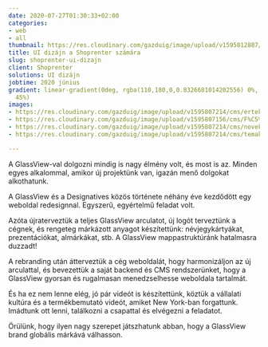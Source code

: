 ```yaml
---
date: 2020-07-27T01:30:33+02:00
categories:
- web
- all
thumbnail: https://res.cloudinary.com/gazduig/image/upload/v1595812887/cms/shopi_myxh3u.jpg
title: UI dizájn a Shoprenter számára
slug: shoprenter-ui-dizajn
client: Shoprenter
solutions: UI dizájn
jobtime: 2020 június
gradient: linear-gradient(0deg, rgba(110,180,0,0.8326681014202556) 0%, rgba(53,149,130,0)
  45%)
images:
- https://res.cloudinary.com/gazduig/image/upload/v1595807214/cms/ertekes_rkl0lg.png
- https://res.cloudinary.com/gazduig/image/upload/v1595807156/cms/F%C5%91oldal-01_wbvgxe.jpg
- https://res.cloudinary.com/gazduig/image/upload/v1595807214/cms/noveked_fr9m94.png
- https://res.cloudinary.com/gazduig/image/upload/v1595807214/cms/temak_ajacd5.png

---
```

A GlassView-val dolgozni mindig is nagy élmény volt, és most is az. Minden egyes alkalommal, amikor új projektünk van, igazán menő dolgokat alkothatunk.

A GlassView és a Designatives közös története néhány éve kezdődött egy weboldal redesignnal. Egyszerű, egyértelmű feladat volt.

Azóta újraterveztük a teljes GlassView arculatot, új logót terveztünk a cégnek, és rengeteg márkázott anyagot készítettünk: névjegykártyákat, prezentációkat, almárkákat, stb. A GlassView mappastruktúránk hatalmasra duzzadt!

A rebranding után átterveztük a cég weboldalát, hogy harmonizáljon az új arculattal, és bevezettük a saját backend és CMS rendszerünket, hogy a GlassView gyorsan és rugalmasan menedzselhesse weboldala tartalmát.

És ha ez nem lenne elég, jó pár videót is készítettünk, köztük a vállalati kultúra és a termékbemutató videót, amiket New York-ban forgattunk. Imádtunk ott lenni, találkozni a csapattal és elvégezni a feladatot.

Örülünk, hogy ilyen nagy szerepet játszhatunk abban, hogy a GlassView brand globális márkává válhasson.